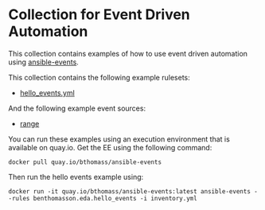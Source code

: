 # Collection for Event Driven Automation

This collection contains examples of how to use event driven automation
using [ansible-events](https://github.com/benthomasson/ansible-events).

This collection contains the following example rulesets:

* [hello_events.yml](benthomasson/eda/rules/hello_events.yml)

And the following example event sources:

* [range](benthomasson/eda/plugins/event_source/range.py)


You can run these examples using an execution environment
that is available on quay.io.  Get the EE using the following command:

    docker pull quay.io/bthomass/ansible-events

Then run the hello events example using:

    docker run -it quay.io/bthomass/ansible-events:latest ansible-events --rules benthomasson.eda.hello_events -i inventory.yml

